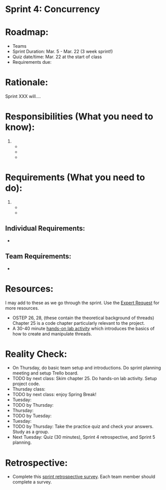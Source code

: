 # Sprint 4: Concurrency

# Roadmap:
* Teams
* Sprint Duration: Mar. 5 - Mar. 22 (3 week sprint!)
* Quiz date/time: Mar. 22 at the start of class
* Requirements due: 

# Rationale: 
Sprint XXX will.... 

# Responsibilities (What you need to know):
1. 
   * 
   * 
   *  

# Requirements (What you need to do):
1.
   *
   *

## Individual Requirements:
   *

## Team Requirements:
   * 
   
# Resources:  
I may add to these as we go through the sprint.  Use the [Expert Request](https://rollins.co1.qualtrics.com/jfe/form/SV_0jNfbBpN1clDJfn?course=cms330s20&sprint=4) for more resources. 
   * OSTEP 26, 28, (these contain the theoretical background of threads)  Chapter 25 is a code chapter particularly relevant to the project.
   * A 30-40 minute [hands-on lab activity](./lab-concurrency.md) which introduces the basics of how to create and manipulate threads.
   
# Reality Check:
  * On Thursday, do basic team setup and introductions.  Do sprint planning meeting and setup Trello board.
  * TODO by next class:  Skim chapter 25.  Do hands-on lab activity.  Setup project code.  
  * Thursday class: 
  * TODO by next class: enjoy Spring Break!
  * Tuesday: 
  * TODO by Thursday: 
  * Thursday:
  * TODO by Tuesday:
  * Tuesday:
  * TODO by Thursday: Take the practice quiz and check your answers.  Study as a group.  
  * Next Tuesday: Quiz (30 minutes), Sprint 4 retrospective, and Sprint 5 planning.
  

# Retrospective:
  * Complete this [sprint retrospective survey](https://rollins.co1.qualtrics.com/jfe/form/SV_3rAIzhpHFYbIixf?course=330s20&sprint=4).  Each team member should complete a survey.
